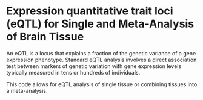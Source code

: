 # Expression quantitative trait loci (eQTL) for Single and Meta-Analysis of Brain Tissue   
 
An eQTL is a locus that explains a fraction of the genetic variance of a gene expression phenotype. Standard eQTL analysis involves a direct association test between markers of genetic variation with gene expression levels typically measured in tens or hundreds of individuals.                 
                  
This code allows for eQTL analysis of single tissue or combining tissues into a meta-analysis.                              
               
         
                  
      
  
   
   
